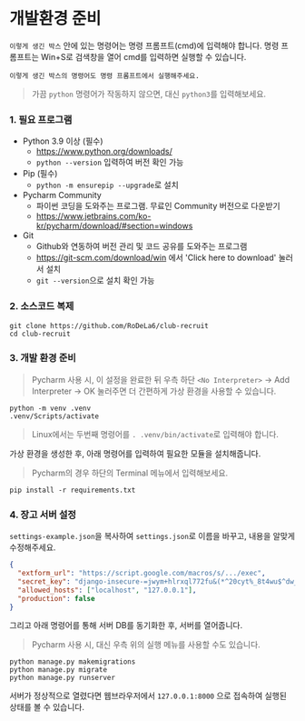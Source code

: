 # 개발환경 준비

`이렇게 생긴 박스` 안에 있는 명령어는 명령 프롬프트(cmd)에 입력해야 합니다. 명령 프롬프트는 Win+S로 검색창을 열어 cmd를 입력하면 실행할 수 있습니다.
```
이렇게 생긴 박스의 명령어도 명령 프롬프트에서 실행해주세요.
```
> 가끔 `python` 명령어가 작동하지 않으면, 대신 `python3`를 입력해보세요.

### 1. 필요 프로그램

* Python 3.9 이상 (필수)
  * https://www.python.org/downloads/
  * `python --version` 입력하여 버전 확인 가능
* Pip (필수)
  * `python -m ensurepip --upgrade`로 설치
* Pycharm Community
  * 파이썬 코딩을 도와주는 프로그램. 무료인 Community 버전으로 다운받기
  * https://www.jetbrains.com/ko-kr/pycharm/download/#section=windows
* Git
  * Github와 연동하여 버전 관리 및 코드 공유를 도와주는 프로그램
  * https://git-scm.com/download/win 에서 'Click here to download' 눌러서 설치
  * `git --version`으로 설치 확인 가능

### 2. 소스코드 복제
```commandline
git clone https://github.com/RoDeLa6/club-recruit
cd club-recruit
```

### 3. 개발 환경 준비

> Pycharm 사용 시, 이 설정을 완료한 뒤 우측 하단 `<No Interpreter>` -> Add Interpreter -> OK 눌러주면 더 간편하게 가상 환경을 사용할 수 있습니다.

```commandline
python -m venv .venv
.venv/Scripts/activate
```
> Linux에서는 두번째 명령어를 `. .venv/bin/activate`로 입력해야 합니다.

가상 환경을 생성한 후, 아래 명령어를 입력하여 필요한 모듈을 설치해줍니다.
> Pycharm의 경우 하단의 Terminal 메뉴에서 입력해보세요.
```commandline
pip install -r requirements.txt
```

### 4. 장고 서버 설정

`settings-example.json`을 복사하여 `settings.json`로 이름을 바꾸고, 내용을 알맞게 수정해주세요.
```json
{
  "extform_url": "https://script.google.com/macros/s/.../exec",
  "secret_key": "django-insecure-=jwym+hlrxql772fu&(*^20cyt%_8t4wu$^dw__v^ugbm*=+ha",
  "allowed_hosts": ["localhost", "127.0.0.1"],
  "production": false
}
```
그리고 아래 명령어를 통해 서버 DB를 동기화한 후, 서버를 열어줍니다.
> Pycharm 사용 시, 대신 우측 위의 실행 메뉴를 사용할 수도 있습니다.
```commandline
python manage.py makemigrations
python manage.py migrate
python manage.py runserver
```
서버가 정상적으로 열렸다면 웹브라우저에서 `127.0.0.1:8000` 으로 접속하여 실행된 상태를 볼 수 있습니다.

